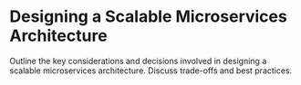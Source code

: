 # Designing a Scalable Microservices Architecture

Outline the key considerations and decisions involved in designing a scalable microservices architecture.
Discuss trade-offs and best practices.
